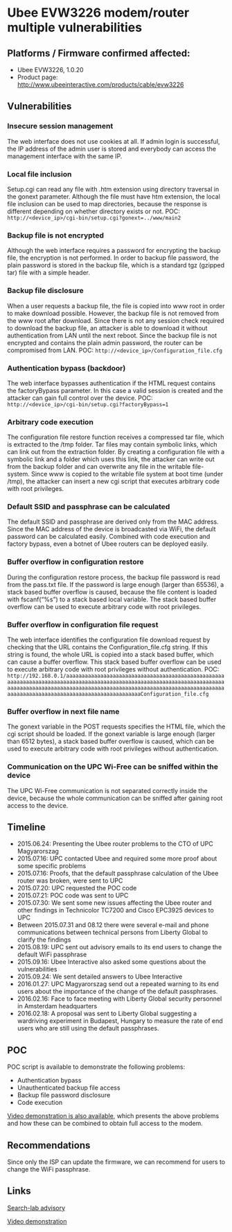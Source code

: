 # Ubee EVW3226 modem/router multiple vulnerabilities #

## Platforms / Firmware confirmed affected: ##
- Ubee EVW3226, 1.0.20
- Product page: http://www.ubeeinteractive.com/products/cable/evw3226

## Vulnerabilities ##
### Insecure session management ###
The web interface does not use cookies at all. If admin login is successful, the IP address of the admin user is stored and everybody can access the management interface with the same IP.

### Local file inclusion ###
Setup.cgi can read any file with .htm extension using directory traversal in the gonext parameter. Although the file must have htm extension, the local file inclusion can be used to map directories, because the response is different depending on whether directory exists or not.
POC: 
`http://<device_ip>/cgi-bin/setup.cgi?gonext=../www/main2`

### Backup file is not encrypted ###
Although the web interface requires a password for encrypting the backup file, the encryption is not performed. In order to backup file password, the plain password is stored in the backup file, which is a standard tgz (gzipped tar) file with a simple header.

### Backup file disclosure ###
When a user requests a backup file, the file is copied into www root in order to make download possible. However, the backup file is not removed from the www root after download. Since there is not any session check required to download the backup file, an attacker is able to download it without authentication from LAN until the next reboot.
Since the backup file is not encrypted and contains the plain admin password, the router can be compromised from LAN.
POC:
`http://<device_ip>/Configuration_file.cfg`

### Authentication bypass (backdoor) ###
The web interface bypasses authentication if the HTML request contains the factoryBypass parameter. In this case a valid session is created and the attacker can gain full control over the device.
POC:
`http://<device_ip>/cgi-bin/setup.cgi?factoryBypass=1`

### Arbitrary code execution ###
The configuration file restore function receives a compressed tar file, which is extracted to the /tmp folder. Tar files may contain symbolic links, which can link out from the extraction folder. By creating a configuration file with a symbolic link and a folder which uses this link, the attacker can write out from the backup folder and can overwrite any file in the writable file-system.
Since www is copied to the writable file system at boot time (under /tmp), the attacker can insert a new cgi script that executes arbitrary code with root privileges.

### Default SSID and passphrase can be calculated ###
The default SSID and passphrase are derived only from the MAC address. Since the MAC address of the device is broadcasted via WiFi, the default password can be calculated easily.
Combined with code execution and factory bypass, even a botnet of Ubee routers can be deployed easily.

### Buffer overflow in configuration restore ###
During the configuration restore process, the backup file password is read from the pass.txt file. If the password is large enough (larger than 65536), a stack based buffer overflow is caused, because the file content is loaded with fscanf(“%s”) to a stack based local variable. The stack based buffer overflow can be used to execute arbitrary code with root privileges.

### Buffer overflow in configuration file request ###
The web interface identifies the configuration file download request by checking that the URL contains the Configuration_file.cfg string. If this string is found, the whole URL is copied into a stack based buffer, which can cause a buffer overflow. This stack based buffer overflow can be used to execute arbitrary code with root privileges without authentication.
POC:
`http://192.168.0.1/aaaaaaaaaaaaaaaaaaaaaaaaaaaaaaaaaaaaaaaaaaaaaaaaaaaaaaaaaaaaaaaaaaaaaaaaaaaaaaaaaaaaaaaaaaaaaaaaaaaaaaaaaaaaaaaaaaaaaaaaaaaaaaaaaaaaaaaaaaaaaaaaaaaaaaaaaaaaaaaaaaaaaaaaaaaaaaaaaaaaaaaaaaaaaaaaaaaaaaaaaaaaaaaaaaaaaaaaaaaaaaaaaaaaaaaaaaConfiguration_file.cfg`

### Buffer overflow in next file name ###
The gonext variable in the POST requests specifies the HTML file, which the cgi script should be loaded. If the gonext variable is large enough (larger than 6512 bytes), a stack based buffer overflow is caused, which can be used to execute arbitrary code with root privileges without authentication.

### Communication on the UPC Wi-Free can be sniffed within the device ###
The UPC Wi-Free communication is not separated correctly inside the device, because the whole communication can be sniffed after gaining root access to the device.

## Timeline ##
- 2015.06.24: Presenting the Ubee router problems to the CTO of UPC Magyarorszag
- 2015.07.16: UPC contacted Ubee and required some more proof about some specific problems
- 2015.07.16: Proofs, that the default passphrase calculation of the Ubee router was broken, were sent to UPC
- 2015.07.20: UPC requested the POC code
- 2015.07.21: POC code was sent to UPC
- 2015.07.30: We sent some new issues affecting the Ubee router and other findings in Technicolor TC7200 and Cisco EPC3925 devices to UPC
- Between 2015.07.31 and 08.12 there were several e-mail and phone communications between technical persons from Liberty Global to clarify the findings
- 2015.08.19: UPC sent out advisory emails to its end users to change the default WiFi passphrase
- 2015.09.16: Ubee Interactive also asked some questions about the vulnerabilities
- 2015.09.24: We sent detailed answers to Ubee Interactive
- 2016.01.27: UPC Magyarorszag send out a repeated warning to its end users about the importance of the change of the default passphrases.
- 2016.02.16: Face to face meeting with Liberty Global security personnel in Amsterdam headquarters 
- 2016.02.18: A proposal was sent to Liberty Global suggesting a wardriving experiment in Budapest, Hungary to measure the rate of end users who are still using the default passphrases.

## POC ##
POC script is available to demonstrate the following problems:
- Authentication bypass
- Unauthenticated backup file access
- Backup file password disclosure
- Code execution

[Video demonstration is also available](https://youtu.be/cBclw7uUuO4), which presents the above problems and how these can be combined to obtain full access to the modem.

## Recommendations ##
Since only the ISP can update the firmware, we can recommend for users to change the WiFi passphrase.

## Links ##
[Search-lab advisory](http://www.search-lab.hu/advisories/secadv-20150720)

[Video demonstration](https://youtu.be/cBclw7uUuO4)

